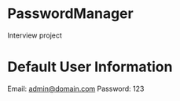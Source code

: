 # PasswordManager
Interview project

# Default User Information
Email: admin@domain.com
Password: 123

